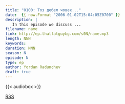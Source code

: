```yaml
---
title: "0100: Тоз дебел човек..."
date:  {{ now.Format "2006-01-02T15:04:05Z0700" }}
description: |
   In this episode we discuss ...
filename: name
link: http://ep.thatfatguybg.com/s0N/name.mp3
length: NNN
keywords:
duration: NNN
season: N
episode: N
type: ep
author: Yordan Radunchev
draft: true
---
```


{{< audiobox >}}

[RSS]( /ep/index.xml )

